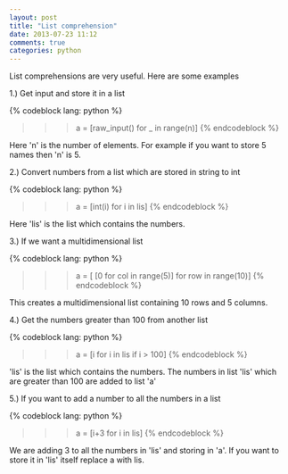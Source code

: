 ```yaml
---
layout: post
title: "List comprehension"
date: 2013-07-23 11:12
comments: true
categories: python
---
```


List comprehensions are very useful. Here are some examples

1.) Get input and store it in a list

{% codeblock lang: python %}
>>> a = [raw_input() for _ in range(n)]
{% endcodeblock %}

Here 'n' is the number of elements. For example if you want to store 5 names then 'n' is 5.

2.) Convert numbers from a list which are stored in string to int

{% codeblock lang: python %}
>>> a = [int(i) for i in lis]
{% endcodeblock %}

Here 'lis' is the list which contains the numbers.

3.) If we want a multidimensional list

{% codeblock lang: python %}
>>> a = [ [0 for col in range(5)] for row in range(10)]
{% endcodeblock %}

This creates a multidimensional list containing 10 rows and 5 columns.

4.) Get the numbers greater than 100 from another list

{% codeblock lang: python %}
>>> a = [i for i in lis if i > 100]
{% endcodeblock %}

'lis' is the list which contains the numbers. The numbers in list 'lis' which are greater than 100 are added to list 'a'

5.) If you want to add a number to all the numbers in a list

{% codeblock lang: python %}
>>> a = [i+3 for i in lis]
{% endcodeblock %}

We are adding 3 to all the numbers in 'lis' and storing in 'a'. If you want to store it in 'lis' itself replace a with lis.